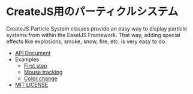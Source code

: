 # CreateJS用のパーティクルシステム

CreateJS Particle System classes provide an easy way to display particle systems from within the EaselJS Framework.
That way, adding special effects like explosions, smoke, snow, fire, etc. is very easy to do.

- [API Document](https://ics-creative.github.io/createjs-particle-system/docs/)
- Examples
	- [First step]( https://ics-creative.github.io/createjs-particle-system/docs/examples/first-step.html)
	- [Mouse tracking]( https://ics-creative.github.io/createjs-particle-system/docs/examples/mouse-tracking.html )
	- [Color change]( https://ics-creative.github.io/createjs-particle-system/docs/examples/color-change.html )
- [MIT LICENSE](https://raw.githubusercontent.com/ics-creative/createjs-particle-system/master/LICENSE)
